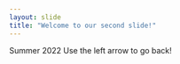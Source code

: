 ```yaml
---
layout: slide
title: "Welcome to our second slide!"
---
```

Summer 2022
Use the left arrow to go back!
